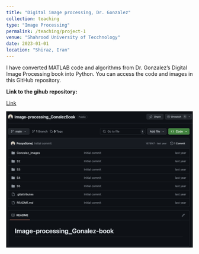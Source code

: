 ```yaml
---
title: "Digital image processing, Dr. Gonzalez"
collection: teaching
type: "Image Processing"
permalink: /teaching/project-1
venue: "Shahrood University of Tecchnology"
date: 2023-01-01
location: "Shiraz, Iran"
---
```


I have converted MATLAB code and algorithms from Dr. Gonzalez’s Digital Image Processing book into Python. You can access the code and images in this GitHub repository.

**Link to the gihub repository:**

[Link](https://github.com/PouyaSonej/Image-processing_GonalezBook.git)

![image](/images/Project1.png)
